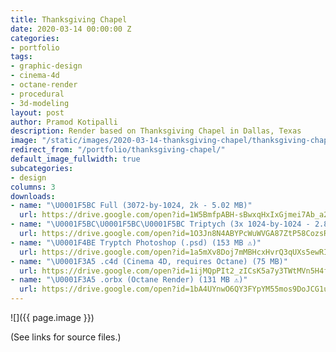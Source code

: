 ```yaml
---
title: Thanksgiving Chapel
date: 2020-03-14 00:00:00 Z
categories:
- portfolio
tags:
- graphic-design
- cinema-4d
- octane-render
- procedural
- 3d-modeling
layout: post
author: Pramod Kotipalli
description: Render based on Thanksgiving Chapel in Dallas, Texas
image: "/static/images/2020-03-14-thanksgiving-chapel/thanksgiving-chapel-thumbnail.png"
redirect_from: "/portfolio/thanksgiving-chapel/"
default_image_fullwidth: true
subcategories:
- design
columns: 3
downloads:
- name: "\U0001F5BC️ Full (3072-by-1024, 2k - 5.02 MB)"
  url: https://drive.google.com/open?id=1W5BmfpABH-sBwxqHxIxGjmei7Ab_a2ps
- name: "\U0001F5BC️\U0001F5BC️\U0001F5BC️ Triptych (3x 1024-by-1024 - 2.86 MB)"
  url: https://drive.google.com/open?id=1O3Jn8N4ABYPcWuWVGA87ZtP58CozsRxJ
- name: "\U0001F4BE Tryptch Photoshop (.psd) (153 MB ⚠️)"
  url: https://drive.google.com/open?id=1a5mXv8Doj7mMBHcxHvrQ3qUXs5ewRIK2
- name: "\U0001F3A5 .c4d (Cinema 4D, requires Octane) (75 MB)"
  url: https://drive.google.com/open?id=1ijMQpPIt2_zICsK5a7y3TWtMVn5H4fQm
- name: "\U0001F3A5 .orbx (Octane Render) (131 MB ⚠️)"
  url: https://drive.google.com/open?id=1bA4UYnwO6QY3FYpYM55mos9DoJCG1unZ
---
```


![]({{ page.image }})

(See links for source files.)

